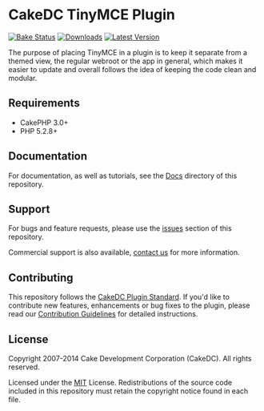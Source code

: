 CakeDC TinyMCE Plugin
=====================

[![Bake Status](https://secure.travis-ci.org/CakeDC/TinyMCE.png?branch=master)](http://travis-ci.org/CakeDC/TinyMCE)
[![Downloads](https://poser.pugx.org/CakeDC/TinyMCE/d/total.png)](https://packagist.org/packages/CakeDC/TinyMCE)
[![Latest Version](https://poser.pugx.org/CakeDC/TinyMCE/v/stable.png)](https://packagist.org/packages/CakeDC/TinyMCE)

The purpose of placing TinyMCE in a plugin is to keep it separate from a themed view, the regular webroot or the app in general, which makes it easier to update and overall follows the idea of keeping the code clean and modular.

Requirements
------------

* CakePHP 3.0+
* PHP 5.2.8+

Documentation
-------------

For documentation, as well as tutorials, see the [Docs](Docs/Home.md) directory of this repository.

Support
-------

For bugs and feature requests, please use the [issues](https://github.com/CakeDC/TinyMCE/issues) section of this repository.

Commercial support is also available, [contact us](http://cakedc.com/contact) for more information.

Contributing
------------

This repository follows the [CakeDC Plugin Standard](http://cakedc.com/plugin-standard). If you'd like to contribute new features, enhancements or bug fixes to the plugin, please read our [Contribution Guidelines](http://cakedc.com/contribution-guidelines) for detailed instructions.

License
-------

Copyright 2007-2014 Cake Development Corporation (CakeDC). All rights reserved.

Licensed under the [MIT](http://www.opensource.org/licenses/mit-license.php) License. Redistributions of the source code included in this repository must retain the copyright notice found in each file.
